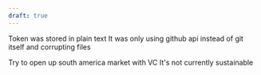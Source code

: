 ```yaml
---
draft: true
---
```


Token was stored in plain text
It was only using github api instead of git itself and corrupting files

Try to open up south america market with VC
It's not currently sustainable 